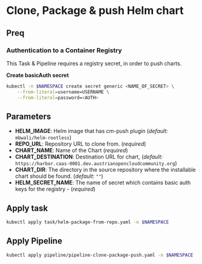 # Clone, Package & push Helm chart

## Preq

### Authentication to a Container Registry

This Task & Pipeline requires a registry secret, in order to push charts.

**Create basicAuth secret**

```bash
kubectl -n $NAMESPACE create secret generic <NAME_OF_SECRET> \
    --from-literal=username=USERNAME \
    --from-literal=password=<AUTH>
```

## Parameters

* **HELM_IMAGE**: Helm image that has cm-push plugin (_default:_ `mbwali/helm-rootless`)
* **REPO_URL**: Repository URL to clone from. (_required_)
* **CHART_NAME**: Name of the Chart (_required_)
* **CHART_DESTINATION**: Destination URL for chart, (_default:_ `https://harbor.caas-0001.dev.austrianopencloudcommunity.org`)
* **CHART_DIR**: The directory in the source repository where the installable chart should be found. (_default:_ `""`)
* **HELM_SECRET_NAME**: The name of secret which contains basic auth keys for the registry - (_required_)

## Apply task

```bash
kubectl apply task/helm-package-from-repo.yaml -n $NAMESPACE
```

## Apply Pipeline

```bash
kubectl apply pipeline/pipeline-clone-package-push.yaml -n $NAMESPACE
```
